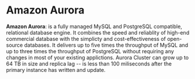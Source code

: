 # Amazon Aurora
**Amazon Aurora**: is a fully managed MySQL and PostgreSQL compatible, relational database engine. It combines the speed and reliablity of high-end commercial database with the simplicty and cost-effectiveness of open-source databases. It delivers up to five times the throughput of MySQL and up to three times the throughput of PostgreSQL without requiring any changes in most of your existing applictions. Aurora Cluster can grow up to 64 TB in size and replica lag -- is less than 100 miliseconds after the primary instance has written and update.
